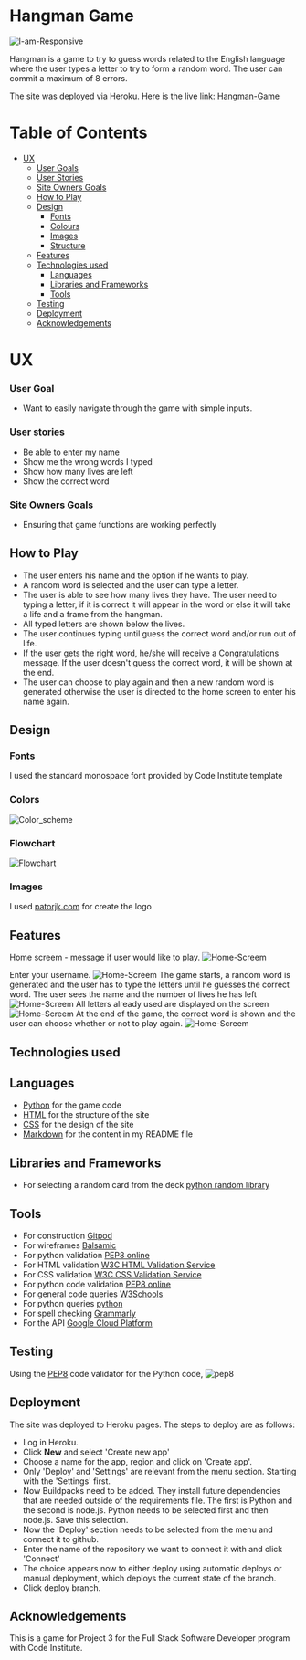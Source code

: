 # **Hangman Game**

![I-am-Responsive](/doc/images/responsive.png)

Hangman is a game to try to guess words related to the English language where the user types a letter to try to form a random word. The user can commit a maximum of 8 errors.

The site was deployed via Heroku. Here is the live link: [Hangman-Game](https://hangman-gamep3.herokuapp.com/)

# Table of Contents
* [UX](#ux "UX")
    * [User Goals](#user-goals "User Goals")
    * [User Stories](#user-stories "User Stories")
    * [Site Owners Goals](#site-owners-goals)
    * [How to Play](#how-to-play)
    * [Design](#design)
        * [Fonts](#fonts)
        * [Colours](#colours)
        * [Images](#images)
        * [Structure](#structure)
    * [Features](#Features)
    * [Technologies used](#technologies-used)
        * [Languages](#languages)
        * [Libraries and Frameworks](#libraries-and-frameworks)
        * [Tools](#tools)
    * [Testing](#testing)
    * [Deployment](#deployment)
    * [Acknowledgements](#Acknowledgements)
# UX 
### User Goal

- Want to easily navigate through the game with simple inputs.


### User stories
- Be able to enter my name
- Show me the wrong words I typed
- Show how many lives are left
- Show the correct word

### Site Owners Goals
- Ensuring that game functions are working perfectly

## How to Play
- The user enters his name and the option if he wants to play.
- A random word is selected and the user can type a letter.
- The user is able to  see how many lives they have. The user need to typing a letter, if it is correct it will appear in the word or else it will take a life and a frame from the hangman.
- All typed letters are shown below the lives.
- The user continues typing until guess the correct word and/or run out of life.
- If the user gets the right word, he/she will receive a Congratulations message. If the user doesn't guess the correct word, it will be shown at the end.
- The user can choose to play again and then a new random word is generated otherwise the user is directed to the home screen to enter his name again.

## Design 

### Fonts
I used the standard monospace font provided by Code Institute template

### Colors
![Color_scheme](/doc/images/color_scheme.png)
### Flowchart
![Flowchart](/doc/images/lucid.png)

### Images
I used [patorjk.com](https://patorjk.com/software/taag/#p=display&f=Stforek&t=Hangman) for create the logo

## Features
Home screem - message if user would like to play.
![Home-Screem](doc/images/1.png)

Enter your username.
![Home-Screem](/doc/images/2.png)
The game starts, a random word is generated and the user has to type the letters until he guesses the correct word. The user sees the name and the number of lives he has left
![Home-Screem](/doc/images/3.png)
All letters already used are displayed on the screen
![Home-Screem](/doc/images/4.png)
At the end of the game, the correct word is shown and the user can choose whether or not to play again.
![Home-Screem](/doc/images/5.png)

## Technologies used
## Languages
* [Python](https://en.wikipedia.org/wiki/Python_(programming_language) "Python") for the game code
* [HTML](https://en.wikipedia.org/wiki/HTML5 "HTML") for the structure of the site
* [CSS](https://en.wikipedia.org/wiki/CSS "CSS") for the design of the site
* [Markdown](https://en.wikipedia.org/wiki/Markdown) for the content in my README file

## Libraries and Frameworks

* For selecting a random card from the deck [python random library](https://docs.python.org/3/library/random.html?#module-random ".py random")


## Tools

* For construction [Gitpod](https://www.gitpod.io/ "Gitpod")
* For wireframes [Balsamic](https://balsamiq.com/wireframes/ "Balsamic")
* For python validation [PEP8 online](http://pep8online.com/ "PEP8")
* For HTML validation [W3C HTML Validation Service](https://validator.w3.org/ "W3C HTML")
* For CSS validation [W3C CSS Validation Service](https://jigsaw.w3.org/css-validator/ "W3C CSS")
* For python code validation [PEP8 online](http://pep8online.com/ "PEP8")
* For general code queries [W3Schools](https://www.w3schools.com/ "W3Schools")
* For python queries [python](https://www.python.org/ "py")
* For spell checking [Grammarly](https://chrome.google.com/webstore/detail/grammarly-for-chrome/kbfnbcaeplbcioakkpcpgfkobkghlhen/related?hl=en "Grammarly")
* For the API [Google Cloud Platform](https://en.wikipedia.org/wiki/Google_Cloud_Platform "GCP") 


## Testing
Using the [PEP8](http://pep8online.com/) code validator for the Python code,
![pep8](/doc/images/Pep8.png)

## Deployment
The site was deployed to Heroku pages. The steps to deploy are as follows:

- Log in Heroku.
- Click **New** and select 'Create new app'
- Choose a name for the app, region and click on 'Create app'.
- Only 'Deploy' and 'Settings' are relevant from the menu section. Starting with the 'Settings' first.
- Now Buildpacks need to be added. They install future dependencies that are needed outside of the requirements file. The first is Python and the second is node.js. Python needs to be selected first and then node.js. Save this selection.
- Now the 'Deploy' section needs to be selected from the menu and connect it to github.
- Enter the name of the repository we want to connect it with and click 'Connect'
- The choice appears now to either deploy using automatic deploys or manual deployment, which deploys the current state of the branch.
- Click deploy branch.

## Acknowledgements
This is a game for Project 3 for the Full Stack Software Developer program with Code Institute.